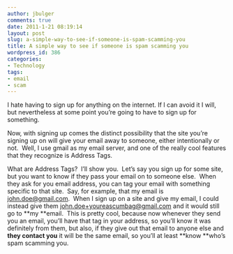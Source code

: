 ```yaml
---
author: jbulger
comments: true
date: 2011-1-21 08:19:14
layout: post
slug: a-simple-way-to-see-if-someone-is-spam-scamming-you
title: A simple way to see if someone is spam scamming you
wordpress_id: 386
categories:
- Technology
tags:
- email
- scam
---
```


I hate having to sign up for anything on the internet. If I can avoid it I will, but nevertheless at some point you’re going to have to sign up for something.

<!-- more -->

Now, with signing up comes the distinct possibility that the site you’re signing up on will give your email away to someone, either intentionally or not.  Well, I use gmail as my email server, and one of the really cool features that they recognize is Address Tags.

What are Address Tags?  I’ll show you.  Let’s say you sign up for some site, but you want to know if they pass your email on to someone else.  When they ask for you email address, you can tag your email with something specific to that site.  Say, for example, that my email is [john.doe@gmail.com](mailto:john.doe@gmail.com).  When I sign up on a site and give my email, I could instead give them [john.doe+youreascumbag@gmail.com](mailto:john.doe+youreascumbag@gmail.com) and it would still go to **my **email.  This is pretty cool, because now whenever they send you an email, you’ll have that tag in your address, so you’ll know it was definitely from them, but also, if they give out that email to anyone else and **they contact you** it will be the same email, so you’ll at least **know **who’s spam scamming you.
